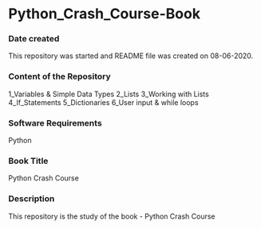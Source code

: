 # Python_Crash_Course-Book

### Date created
This repository was started and README file was created on 08-06-2020.

### Content of the Repository
1_Variables & Simple Data Types 
2_Lists 
3_Working with Lists 
4_If_Statements 
5_Dictionaries 
6_User input & while loops

### Software Requirements
Python

### Book Title
Python Crash Course

### Description
This repository is the study of the book - Python Crash Course